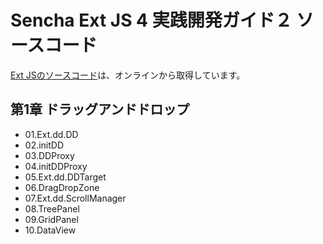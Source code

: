 Sencha Ext JS 4 実践開発ガイド２ ソースコード
=============================================

[Ext JSのソースコード](http://cdn.sencha.io/ext-4.1.0-gpl/ext-all.js "Ext JSのソースコード")は、オンラインから取得しています。


## 第1章 ドラッグアンドドロップ

 * 01.Ext.dd.DD
 * 02.initDD
 * 03.DDProxy
 * 04.initDDProxy
 * 05.Ext.dd.DDTarget
 * 06.DragDropZone
 * 07.Ext.dd.ScrollManager
 * 08.TreePanel
 * 09.GridPanel
 * 10.DataView

